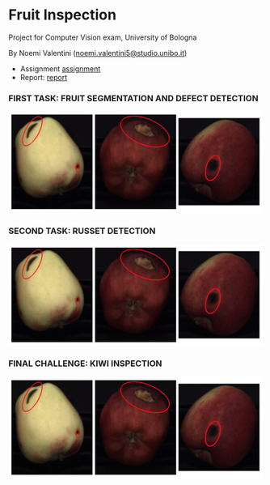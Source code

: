 # Fruit Inspection
Project for Computer Vision exam, University of Bologna

By Noemi Valentini (noemi.valentini5@studio.unibo.it) 

- Assignment [assignment](https://github.com/noemival/fruit_inspection/blob/main/fruit-inspection.pdf)
- Report: [report](https://github.com/noemival/fruit_inspection/blob/main/report/fruit_inspection.pdf)

### FIRST TASK: FRUIT SEGMENTATION AND DEFECT DETECTION
![task1_output](https://github.com/noemival/fruit_inspection/blob/main/img/out1.png)

### SECOND TASK: RUSSET DETECTION
![task2_output](https://github.com/noemival/fruit_inspection/blob/main/img/out1.png)

### FINAL CHALLENGE: KIWI INSPECTION
![task3_output](https://github.com/noemival/fruit_inspection/blob/main/img/out1.png)
